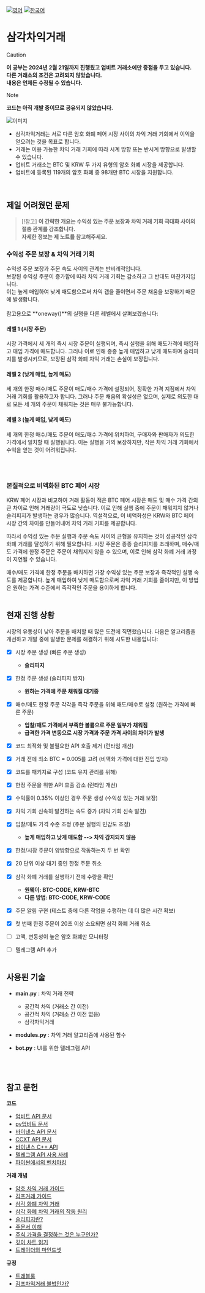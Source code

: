[![영어](https://img.shields.io/badge/lang-영어-blue.svg)](https://github.com/juho-creator/ArbitrageTrading/blob/main/README.md)
[![한국어](https://img.shields.io/badge/lang-한국어-red.svg)](https://github.com/juho-creator/ArbitrageTrading/blob/main/README.KR.md)

# 삼각차익거래

> [!CAUTION]  
> **이 공부는 2024년 2월 21일까지 진행됬고 업비트 거래소에만 중점을 두고 있습니다.</br>
> 다른 거래소의 조건은 고려되지 않았습니다.</br>
> 내용은 언제든 수정될 수 있습니다.**

> [!NOTE]
> **코드는 아직 개발 중이므로 공유되지 않았습니다.**

![이미지](https://github.com/juho-creator/ArbitrageTrading/assets/72856990/a9c56335-69fd-4df9-9e00-2a9b42946890)

- 삼각차익거래는 서로 다른 암호 화폐 페어 시장 사이의 차익 거래 기회에서 이익을 얻으려는 것을 목표로 합니다.
- 거래는 이용 가능한 차익 거래 기회에 따라 시계 방향 또는 반시계 방향으로 발생할 수 있습니다.
- 업비트 거래소는 BTC 및 KRW 두 가지 유형의 암호 화폐 시장을 제공합니다.
- 업비트에 등록된 119개의 암호 화폐 중 98개만 BTC 시장을 지원합니다.


</br>


## 제일 어려웠던 문제
> [!참고]
> **이 간략한 개요는 수익성 있는 주문 보장과 차익 거래 기회 극대화 사이의 절충 관계를 강조합니다. </br>
> 자세한 정보는 제 노트를 참고해주세요.**
### 수익성 주문 보장 & 차익 거래 기회

수익성 주문 보장과 주문 속도 사이의 관계는 반비례적입니다.</br>
보장된 수익성 주문이 증가함에 따라 차익 거래 기회는 감소하고 그 반대도 마찬가지입니다.</br> 
이는 높게 매입하여 낮게 매도함으로써 차익 갭을 줄이면서 주문 채움을 보장하기 때문에 발생합니다.</br>
</br>
참고용으로 **oneway()**의 실행을 다른 레벨에서 살펴보겠습니다:
</br>
#### 레벨 1 (시장 주문) 
 시장 가격에서 세 개의 즉시 시장 주문이 실행되며, 즉시 실행을 위해 매도가격에 매입하고 매입 가격에 매도합니다. 그러나 이로 인해 종종 높게 매입하고 낮게 매도하며 슬리피지를 발생시키므로, 보장된 삼각 화폐 차익 거래는 손실이 보장됩니다.

#### 레벨 2 (낮게 매입, 높게 매도)
세 개의 한정 매수/매도 주문이 매도/매수 가격에 설정되어, 정확한 가격 지점에서 차익 거래 기회를 활용하고자 합니다. 그러나 주문 채움의 확실성은 없으며, 실제로 의도한 대로 모든 세 개의 주문이 채워지는 것은 매우 불가능합니다.

#### 레벨 3 (높게 매입, 낮게 매도)
세 개의 한정 매수/매도 주문이 매도/매수 가격에 위치하여, 구매자와 판매자가 의도한 가격에서 일치할 때 실행됩니다. 이는 실행을 거의 보장하지만, 작은 차익 거래 기회에서 수익을 얻는 것이 어려워집니다.


</br></br>

### 본질적으로 비액화된 BTC 페어 시장
KRW 페어 시장과 비교하여 거래 활동이 적은 BTC 페어 시장은 매도 및 매수 가격 간의 큰 차이로 인해 거래량이 극도로 낮습니다. 이로 인해 실행 중에 주문이 채워지지 않거나 슬리피지가 발생하는 경우가 많습니다. 역설적으로, 이 비액화성은 KRW와 BTC 페어 시장 간의 차이를 만들어내어 차익 거래 기회를 제공합니다.


따라서 수익성 있는 주문 실행과 주문 속도 사이의 균형을 유지하는 것이 성공적인 삼각 화폐 거래를 달성하기 위해 필요합니다. 시장 주문은 종종 슬리피지를 초래하며, 매수/매도 가격에 한정 주문은 주문이 채워지지 않을 수 있으며, 이로 인해 삼각 화폐 거래 과정이 지연될 수 있습니다.

매수/매도 가격에 한정 주문을 배치하면 가장 수익성 있는 주문 보장과 즉각적인 실행 속도를 제공합니다. 높게 매입하여 낮게 매도함으로써 차익 거래 기회를 줄이지만, 이 방법은 원하는 가격 수준에서 즉각적인 주문을 용이하게 합니다.
</br>
</br>


## 현재 진행 상황 
시장의 유동성이 낮아 주문을 배치할 때 많은 도전에 직면했습니다. 다음은 알고리즘을 개선하고 개발 중에 발생한 문제를 해결하기 위해 시도한 내용입니다:
- [x] 시장 주문 생성 (빠른 주문 생성)
   - **슬리피지**
- [X] 한정 주문 생성 (슬리피지 방지)
   - **원하는 가격에 주문 채워질 대기중**
- [X] 매수/매도 한정 주문 각각을 즉각 주문을 위해 매도/매수로 설정 (원하는 가격에 빠른 주문)
   - **입찰/매도 가격에서 부족한 볼륨으로 주문 일부가 채워짐**
   - **급격한 가격 변동으로 시장 가격과 주문 가격 사이의 차이가 발생**
- [X] 코드 최적화 및 불필요한 API 호출 제거 (런타임 개선)
- [X] 거래 전에 최소 BTC = 0.005를 고려 (비액화 가격에 대한 진입 방지)
- [X] 코드를 패키지로 구성 (코드 유지 관리를 위해)
- [X] 한정 주문을 위한 API 호출 감소 (런타임 개선) 
- [X] 수익률이 0.35% 이상인 경우 주문 생성 (수익성 있는 거래 보장)
- [X] 차익 기회 신속히 발견하는 속도 증가 (차익 기회 신속 발견)
- [X] 입찰/매도 가격 수준 조정 (주문 실행의 민감도 조정)
  - **높게 매입하고 낮게 매도함 --> 차익 감지되지 않음**
- [X] 한정/시장 주문이 양방향으로 작동하는지 두 번 확인
- [X] 20 단위 이상 대기 중인 한정 주문 취소
- [X] 삼각 화폐 거래를 실행하기 전에 수량을 확인
   - **원웨이: BTC-CODE, KRW-BTC**
   - **다른 방법: BTC-CODE, KRW-CODE**
- [X] 주문 알림 구현 (테스트 중에 다른 작업을 수행하는 데 더 많은 시간 확보)
- [X] 첫 번째 한정 주문이 20초 이상 소요되면 삼각 화폐 거래 취소
- [ ] 고액, 변동성이 높은 암호 화폐만 모니터링
- [ ] 텔레그램 API 추가
</br></br>




## 사용된 기술
- **main.py** : 차익 거래 전략
  - 공간적 차익 (거래소 간 이전)
  - 공간적 차익 (거래소 간 이전 없음)
  - 삼각차익거래
  
- **modules.py** : 차익 거래 알고리즘에 사용된 함수
- **bot.py** : UI를 위한 텔레그램 API
</br>
</br>

## 참고 문헌
**코드**
- [업비트 API 문서](https://docs.업비트.com/reference/%EC%A0%84%EC%B2%B4-%EA%B3%84%EC%A2%8C-%EC%A1%B0%ED%9A%8C)
- [py업비트 문서](https://github.com/sharebook-kr/py업비트?tab=readme-ov-file)
- [바이낸스 API 문서](https://binance-docs.github.io/apidocs/spot/en/)
- [CCXT API 문서](https://docs.ccxt.com)
-	 [바이낸스 C++ API](https://github.com/binance-exchange/binacpp)
- [텔레그램 API 사용 사례](https://charliethewanderer.medium.com/scrape-news-and-corporate-announcements-in-real-time-2-deployment-27ae489f598a)
- [파이썬에서의 벤치마킹](https://www.youtube.com/watch?v=DBoobQxqiQw)
  
**거래 개념**
- [암호 차익 거래 가이드](https://coincodecap.com/crypto-arbitrage-guide-how-to-make-money-as-a-beginner)
- [김프거래 가이드](https://charlietrip.tistory.com/19)
- [삼각 화폐 차익 거래](https://www.youtube.com/watch?v=lKu2LAgEcpU)
- [삼각 화폐 차익 거래의 작동 원리](https://www.youtube.com/clip/UgkxjqQU0dMrhLZH7qmjGzrWW1lKQGeSzllp)
- [슬리피지란?](https://www.youtube.com/watch?v=gaVYPGrxykw)
- [주문서 이해](https://www.youtube.com/watch?v=Jxyuf-cDKeg)
- [주식 가격을 결정하는 것은 누구인가?](https://www.youtube.com/watch?v=HxNH7xi4zq8)
- [깊이 차트 읽기](https://youtube.com/clip/Ugkx0c5M3OF96EjkuDo8IfXJGjiR6XCdZ8_f?si=jnnrMETCA_Mn0iLC)
- [트레이더의 마인드셋]()

**규정**
- [트래블룰](https://업비트cs.zendesk.com/hc/ko/articles/4498679629337-%ED%8A%B8%EB%9E%98%EB%B8%94%EB%A3%B0-%EC%95%8C%EC%95%84%EB%B3%B4%EA%B8%B0)
- [김프차익거래 불법인가?](https://youtube.com/shorts/YF3FK_4NOmM?si=ZgVCQ__LfEPyzb97)
